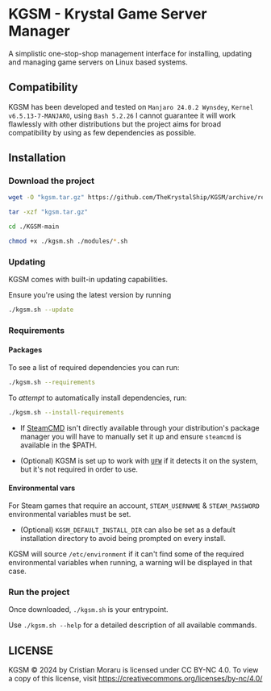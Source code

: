 # KGSM - Krystal Game Server Manager

A simplistic one-stop-shop management interface for installing, updating and managing game servers on Linux based systems.

## Compatibility

KGSM has been developed and tested on `Manjaro 24.0.2 Wynsdey`, `Kernel v6.5.13-7-MANJARO`, using `Bash 5.2.26` I cannot guarantee it will work flawlessly with other distributions but the project aims for broad compatibility by using as few dependencies as possible.

## Installation

### Download the project

```sh
wget -O "kgsm.tar.gz" https://github.com/TheKrystalShip/KGSM/archive/refs/heads/main.tar.gz
```
```sh
tar -xzf "kgsm.tar.gz"
```
```sh
cd ./KGSM-main
```
```sh
chmod +x ./kgsm.sh ./modules/*.sh
```

### Updating

KGSM comes with built-in updating capabilities.

Ensure you're using the latest version by running
```sh
./kgsm.sh --update
```

### Requirements

#### Packages

To see a list of required dependencies you can run:

```sh
./kgsm.sh --requirements
```

To _attempt_ to automatically install dependencies, run:

```sh
./kgsm.sh --install-requirements
```

- If [SteamCMD](https://developer.valvesoftware.com/wiki/SteamCMD) isn't directly available through your distribution's package manager you will have to manually set it up and ensure `steamcmd` is available in the $PATH.

- (Optional) KGSM is set up to work with [`UFW`](https://en.wikipedia.org/wiki/Uncomplicated_Firewall) if it detects it on the system, but it's not required in order to use.

#### Environmental vars

For Steam games that require an account, `STEAM_USERNAME` & `STEAM_PASSWORD` environmental variables must be set.

- (Optional) `KGSM_DEFAULT_INSTALL_DIR` can also be set as a default installation directory to avoid being prompted on every install.

KGSM will source `/etc/environment` if it can't find some of the required environmental variables when running, a warning will be displayed in that case.

### Run the project

Once downloaded, `./kgsm.sh` is your entrypoint.

Use `./kgsm.sh --help` for a detailed description of all available commands.

## LICENSE

KGSM © 2024 by Cristian Moraru is licensed under CC BY-NC 4.0. To view a copy of this license, visit https://creativecommons.org/licenses/by-nc/4.0/
